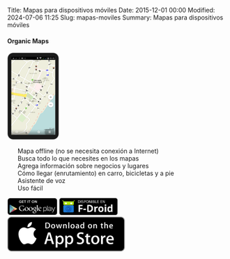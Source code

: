 Title: Mapas para dispositivos móviles
Date: 2015-12-01 00:00
Modified: 2024-07-06 11:25
Slug: mapas-moviles
Summary: Mapas para dispositivos móviles

<div class="article-style-line">
  <h4>Organic Maps</h4>

  <div>
    <img class="float-left" src="/images/mapsme.png" />
    <ul style="list-style-type:none;">
      <li>Mapa offline (no se necesita conexión a Internet)</li>
      <li>Busca todo lo que necesites en los mapas</li>
      <li>Agrega información sobre negocios y lugares</li>
      <li>Cómo llegar (enrutamiento) en carro, bicicletas y a pie</li>
      <li>Asistente de voz</li>
      <li>Uso fácil</li>
    </ul>
    <a href="https://play.google.com/store/apps/details?id=app.organicmaps" title="Organic Maps in the Google Play Store"><img height="40px" class="storeBadge" src="/images/googleplay_badge.svg"></a>
    <a href="https://f-droid.org/en/packages/app.organicmaps/" title="Organic Maps in F-Doird"><img height="40px" class="storeBadge" src="/images/f-droid-badge.svg"></a>
    <a href="https://apps.apple.com/app/organic-maps/id1567437057" title="Organic Maps in the Apple AppStore"><img class="storeBadge" src="/images/appstore_badge.svg"></a>
  </div>
  <div style="clear:both"></div>
</div>
